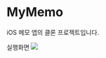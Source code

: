 # MyMemo
iOS 메모 앱의 클론 프로젝트입니다.


실행화면
<img src="file:///Users/y.b/Desktop/Simulator%20Screen%20Recording%20-%20iPhone%208%20-%202021-11-12%20at%2017.47.34.mp4">
